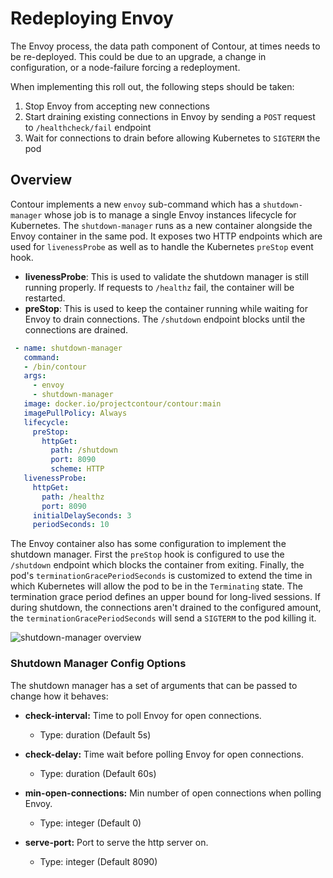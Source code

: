 # Redeploying Envoy

The Envoy process, the data path component of Contour, at times needs to be re-deployed.
This could be due to an upgrade, a change in configuration, or a node-failure forcing a redeployment.

When implementing this roll out, the following steps should be taken: 

1. Stop Envoy from accepting new connections 
2. Start draining existing connections in Envoy by sending a `POST` request to `/healthcheck/fail` endpoint
3. Wait for connections to drain before allowing Kubernetes to `SIGTERM` the pod

## Overview

Contour implements a new `envoy` sub-command which has a `shutdown-manager` whose job is to manage a single Envoy instances lifecycle for Kubernetes.
The `shutdown-manager` runs as a new container alongside the Envoy container in the same pod.
It exposes two HTTP endpoints which are used for `livenessProbe` as well as to handle the Kubernetes `preStop` event hook.

- **livenessProbe**: This is used to validate the shutdown manager is still running properly. If requests to `/healthz` fail, the container will be restarted.
- **preStop**: This is used to keep the container running while waiting for Envoy to drain connections. The `/shutdown` endpoint blocks until the connections are drained.

```yaml
 - name: shutdown-manager
   command:
   - /bin/contour
   args:
     - envoy
     - shutdown-manager
   image: docker.io/projectcontour/contour:main
   imagePullPolicy: Always
   lifecycle:
     preStop:
       httpGet:
         path: /shutdown
         port: 8090
         scheme: HTTP
   livenessProbe:
     httpGet:
       path: /healthz
       port: 8090
     initialDelaySeconds: 3
     periodSeconds: 10  
```

The Envoy container also has some configuration to implement the shutdown manager.
First the `preStop` hook is configured to use the `/shutdown` endpoint which blocks the container from exiting.
Finally, the pod's `terminationGracePeriodSeconds` is customized to extend the time in which Kubernetes will allow the pod to be in the `Terminating` state.
The termination grace period defines an upper bound for long-lived sessions.
If during shutdown, the connections aren't drained to the configured amount, the `terminationGracePeriodSeconds` will send a `SIGTERM` to the pod killing it.

![shutdown-manager overview][1]

### Shutdown Manager Config Options

The shutdown manager has a set of arguments that can be passed to change how it behaves:

- **check-interval:** Time to poll Envoy for open connections.
  - Type: duration (Default 5s)
- **check-delay:** Time wait before polling Envoy for open connections.
  - Type: duration (Default 60s)
- **min-open-connections:** Min number of open connections when polling Envoy.
  - Type: integer (Default 0)
- **serve-port:** Port to serve the http server on.
  - Type: integer (Default 8090)

  [1]: ../img/shutdownmanager.png